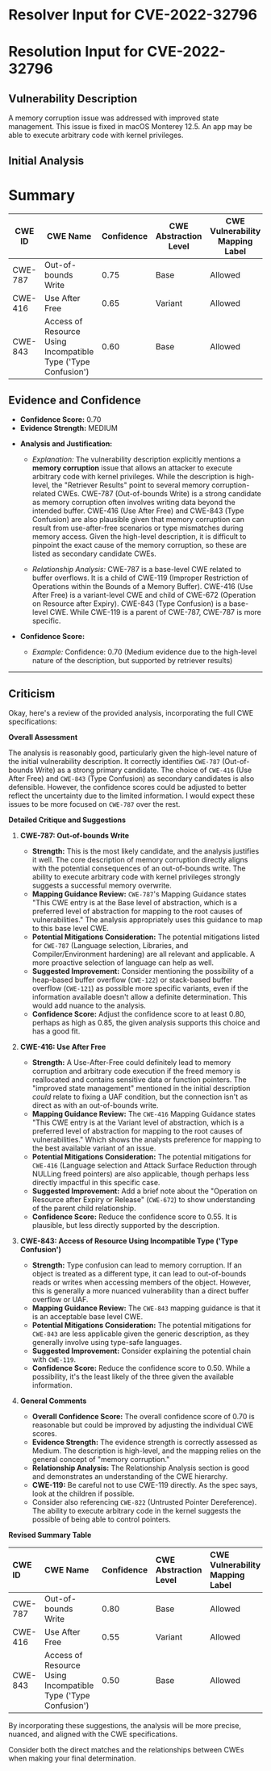 # Resolver Input for CVE-2022-32796

# Resolution Input for CVE-2022-32796

## Vulnerability Description
A memory corruption issue was addressed with improved state management. This issue is fixed in macOS Monterey 12.5. An app may be able to execute arbitrary code with kernel privileges.

## Initial Analysis
# Summary
| CWE ID | CWE Name | Confidence | CWE Abstraction Level | CWE Vulnerability Mapping Label | CWE-Vulnerability Mapping Notes |
|---|---|---|---|---|---|
| CWE-787 | Out-of-bounds Write | 0.75 | Base | Allowed | Primary CWE |
| CWE-416 | Use After Free | 0.65 | Variant | Allowed | Secondary Candidate |
| CWE-843 | Access of Resource Using Incompatible Type ('Type Confusion') | 0.60 | Base | Allowed | Secondary Candidate |

## Evidence and Confidence

*   **Confidence Score:** 0.70
*   **Evidence Strength:** MEDIUM

- **Analysis and Justification:**  
  - *Explanation:* The vulnerability description explicitly mentions a **memory corruption** issue that allows an attacker to execute arbitrary code with kernel privileges. While the description is high-level, the "Retriever Results" point to several memory corruption-related CWEs. CWE-787 (Out-of-bounds Write) is a strong candidate as memory corruption often involves writing data beyond the intended buffer. CWE-416 (Use After Free) and CWE-843 (Type Confusion) are also plausible given that memory corruption can result from use-after-free scenarios or type mismatches during memory access. Given the high-level description, it is difficult to pinpoint the exact cause of the memory corruption, so these are listed as secondary candidate CWEs.
  
  - *Relationship Analysis:* CWE-787 is a base-level CWE related to buffer overflows. It is a child of CWE-119 (Improper Restriction of Operations within the Bounds of a Memory Buffer). CWE-416 (Use After Free) is a variant-level CWE and child of CWE-672 (Operation on Resource after Expiry). CWE-843 (Type Confusion) is a base-level CWE. While CWE-119 is a parent of CWE-787, CWE-787 is more specific.

- **Confidence Score:**  
  - *Example:* Confidence: 0.70 (Medium evidence due to the high-level nature of the description, but supported by retriever results)
---

## Criticism
Okay, here's a review of the provided analysis, incorporating the full CWE specifications:

**Overall Assessment**

The analysis is reasonably good, particularly given the high-level nature of the initial vulnerability description.  It correctly identifies `CWE-787` (Out-of-bounds Write) as a strong primary candidate.  The choice of `CWE-416` (Use After Free) and `CWE-843` (Type Confusion) as secondary candidates is also defensible. However, the confidence scores could be adjusted to better reflect the uncertainty due to the limited information. I would expect these issues to be more focused on `CWE-787` over the rest.

**Detailed Critique and Suggestions**

1.  **CWE-787: Out-of-bounds Write**

    *   **Strength:** This is the most likely candidate, and the analysis justifies it well. The core description of memory corruption directly aligns with the potential consequences of an out-of-bounds write. The ability to execute arbitrary code with kernel privileges strongly suggests a successful memory overwrite.
    *   **Mapping Guidance Review:** `CWE-787`'s Mapping Guidance states "This CWE entry is at the Base level of abstraction, which is a preferred level of abstraction for mapping to the root causes of vulnerabilities." The analysis appropriately uses this guidance to map to this base level CWE.
    *   **Potential Mitigations Consideration:** The potential mitigations listed for `CWE-787` (Language selection, Libraries, and Compiler/Environment hardening) are all relevant and applicable. A more proactive selection of language can help as well.
    *   **Suggested Improvement:** Consider mentioning the possibility of a heap-based buffer overflow (`CWE-122`) or stack-based buffer overflow (`CWE-121`) as possible more specific variants, even if the information available doesn't allow a definite determination. This would add nuance to the analysis.
    *   **Confidence Score:** Adjust the confidence score to at least 0.80, perhaps as high as 0.85, the given analysis supports this choice and has a good fit.

2.  **CWE-416: Use After Free**

    *   **Strength:** A Use-After-Free could definitely lead to memory corruption and arbitrary code execution if the freed memory is reallocated and contains sensitive data or function pointers.  The "improved state management" mentioned in the initial description *could* relate to fixing a UAF condition, but the connection isn't as direct as with an out-of-bounds write.
    *   **Mapping Guidance Review:** The `CWE-416` Mapping Guidance states "This CWE entry is at the Variant level of abstraction, which is a preferred level of abstraction for mapping to the root causes of vulnerabilities." Which shows the analysts preference for mapping to the best available variant of an issue.
    *   **Potential Mitigations Consideration:** The potential mitigations for `CWE-416` (Language selection and Attack Surface Reduction through NULLing freed pointers) are also applicable, though perhaps less directly impactful in this specific case.
    *   **Suggested Improvement:** Add a brief note about the "Operation on Resource after Expiry or Release" (`CWE-672`) to show understanding of the parent child relationship.
    *   **Confidence Score:** Reduce the confidence score to 0.55. It is plausible, but less directly supported by the description.

3.  **CWE-843: Access of Resource Using Incompatible Type ('Type Confusion')**

    *   **Strength:** Type confusion can lead to memory corruption. If an object is treated as a different type, it can lead to out-of-bounds reads or writes when accessing members of the object.  However, this is generally a more nuanced vulnerability than a direct buffer overflow or UAF.
    *   **Mapping Guidance Review:** The `CWE-843` mapping guidance is that it is an acceptable base level CWE.
    *   **Potential Mitigations Consideration:** The potential mitigations for `CWE-843` are less applicable given the generic description, as they generally involve using type-safe languages.
    *   **Suggested Improvement:** Consider explaining the potential chain with `CWE-119`.
    *   **Confidence Score:**  Reduce the confidence score to 0.50.  While a possibility, it's the least likely of the three given the available information.

4. **General Comments**
    *   **Overall Confidence Score:** The overall confidence score of 0.70 is reasonable but could be improved by adjusting the individual CWE scores.
    *   **Evidence Strength:** The evidence strength is correctly assessed as Medium. The description is high-level, and the mapping relies on the general concept of "memory corruption."
    *   **Relationship Analysis:** The Relationship Analysis section is good and demonstrates an understanding of the CWE hierarchy.
    *   **CWE-119:** Be careful not to use CWE-119 directly. As the spec says, look at the children if possible.
    *   Consider also referencing `CWE-822` (Untrusted Pointer Dereference). The ability to execute arbitrary code in the kernel suggests the possible of being able to control pointers.

**Revised Summary Table**

| CWE ID  | CWE Name                                                       | Confidence | CWE Abstraction Level | CWE Vulnerability Mapping Label | CWE-Vulnerability Mapping Notes |
| :------ | :------------------------------------------------------------- | :--------- | :---------------------- | :------------------------------ | :------------------------------ |
| CWE-787 | Out-of-bounds Write                                            | 0.80       | Base                    | Allowed                         | Primary CWE                     |
| CWE-416 | Use After Free                                                 | 0.55       | Variant                 | Allowed                         | Secondary Candidate             |
| CWE-843 | Access of Resource Using Incompatible Type ('Type Confusion') | 0.50       | Base                    | Allowed                         | Secondary Candidate             |

By incorporating these suggestions, the analysis will be more precise, nuanced, and aligned with the CWE specifications.

Consider both the direct matches and the relationships between CWEs
when making your final determination.
        